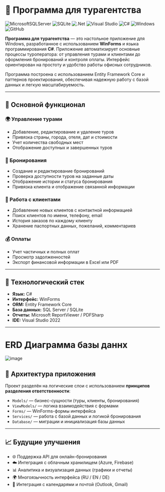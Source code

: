 # 🧳 Программа для турагентства
![MicrosoftSQLServer](https://img.shields.io/badge/Microsoft%20SQL%20Server-CC2927?style=for-the-badge&logo=microsoft%20sql%20server&logoColor=white)
![SQLite](https://img.shields.io/badge/sqlite-%2307405e.svg?style=for-the-badge&logo=sqlite&logoColor=white)
![.Net](https://img.shields.io/badge/.NET-5C2D91?style=for-the-badge&logo=.net&logoColor=white)
![Visual Studio](https://img.shields.io/badge/Visual%20Studio-5C2D91.svg?style=for-the-badge&logo=visual-studio&logoColor=white)
![C#](https://img.shields.io/badge/c%23-%23239120.svg?style=for-the-badge&logo=csharp&logoColor=white)
![Windows](https://img.shields.io/badge/Windows-0078D6?style=for-the-badge&logo=windows&logoColor=white)
![GitHub](https://img.shields.io/badge/github-%23121011.svg?style=for-the-badge&logo=github&logoColor=white)

**Программа для турагентства** — это настольное приложение для Windows, разработанное с использованием **WinForms** и языка программирования **C#**. Приложение автоматизирует основные процессы туроператора: от управления турами и клиентами до оформления бронирований и контроля оплаты. Интерфейс ориентирован на простоту и удобство работы офисных сотрудников.

Программа построена с использованием Entity Framework Core и паттернов проектирования, обеспечивая надежную работу с базой данных и легкую масштабируемость.

---

## 🔧 Основной функционал

### 🌍 Управление турами

* Добавление, редактирование и удаление туров
* Привязка страны, города, отеля, дат и стоимости
* Учет количества свободных мест
* Отображение доступных и завершенных туров

### 📅 Бронирования

* Создание и редактирование бронирований
* Проверка доступности туров на заданные даты
* Отображение истории и статуса бронирования
* Привязка клиента и отображение связанной информации

### 👤 Работа с клиентами

* Добавление новых клиентов с контактной информацией
* Поиск клиентов по имени, телефону, email
* История заказов по каждому клиенту
* Хранение паспортных данных, пожеланий, комментариев

### 💰 Оплаты

* Учет частичных и полных оплат
* Просмотр задолженностей
* Экспорт финансовой информации в Excel или PDF

---

## 🧩 Технологический стек

* **Язык:** C#
* **Интерфейс:** WinForms
* **ORM:** Entity Framework Core
* **База данных:** SQL Server / SQLite
* **Отчеты:** Microsoft ReportViewer / PDFSharp
* **IDE:** Visual Studio 2022

---
# ERD Диаграмма базы даннх
![image](https://github.com/user-attachments/assets/71b4f000-9254-4709-a102-dc761912b4c9)


## 🧭 Архитектура приложения

Проект разделён на логические слои с использованием **принципов разделения ответственности**:

* `Models/` — бизнес-сущности (туры, клиенты, бронирования)
* `ViewModels/` — логика взаимодействия с формами
* `Forms/` — WinForms-формы интерфейса
* `Services/` — работа с базой данных и логикой бронирования
* `Database/` — миграции и инициализация базы данных

---

## 📈 Будущие улучшения

* 🌐 Поддержка API для онлайн-бронирования
* ☁️ Интеграция с облачным хранилищем (Azure, Firebase)
* 📊 Аналитика и визуализация данных (графики и отчеты)
* 🌍 Многоязычность интерфейса (RU / EN / DE)
* 📅 Интеграция с календарями и почтой (Outlook, Gmail)
